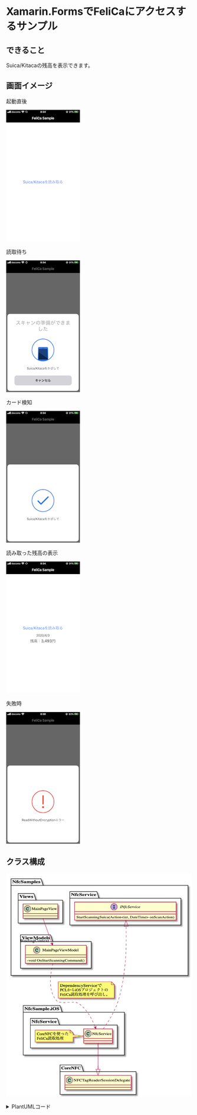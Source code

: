 # Xamarin.FormsでFeliCaにアクセスするサンプル

## できること

Suica/Kitacaの残高を表示できます。

## 画面イメージ

起動直後

![起動直後](Images/001.png)

読取待ち

![スキャン待ち](Images/002.png)

カード検知

![NFC検知](Images/003.png)

読み取った残高の表示

![残高表示](Images/004.png)

失敗時

![失敗時](Images/005.png)

## クラス構成

![クラス図](Images/ClassDiagram.png)

<details>
<summary>PlantUMLコード</summary>

```plantuml

skinparam classAttributeIconSize 0

namespace NfcSamples  {

    namespace Views{
        class MainPageView
    }

    namespace ViewModels{
        class MainPageViewModel{
            - void OnStartScanningCommand()
        }
    }

    NfcSamples.Views.MainPageView --> "BindingContext" NfcSamples.ViewModels.MainPageViewModel

    namespace NfcService{
        interface INfcService{
            StartScanningSuica(Action<int, DateTime> onScanAction)
        }
    }
}

namespace NfcSample.iOS {

    namespace NfcService{
        class NfcService 

        NfcService --|> CoreNFC.NFCTagReaderSessionDelegate

        note left of NfcService
            CoreNFCを使った
            FeliCa読取処理 
        end note
    }
}

NfcSamples.ViewModels.MainPageViewModel ..> NfcSample.iOS.NfcService.NfcService 
note right on link 
    DependencyServiceで
    PCLからiOSプロジェクトの
    FeliCa読取処理を呼び出し。
end note

NfcSample.iOS.NfcService.NfcService ..|> NfcSamples.NfcService.INfcService

```

</details>